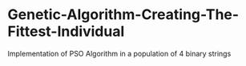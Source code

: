 # Genetic-Algorithm-Creating-The-Fittest-Individual
Implementation of PSO Algorithm in a population of 4 binary strings
